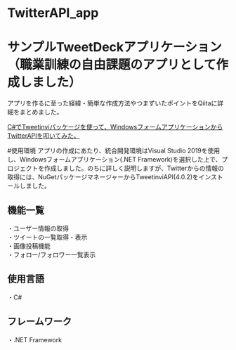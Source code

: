 
# TwitterAPI_app

# サンプルTweetDeckアプリケーション（職業訓練の自由課題のアプリとして作成しました）

アプリを作るに至った経緯・簡単な作成方法やつまずいたポイントをQiitaに詳細をまとめました。

[C#でTweetinviパッケージを使って、WindowsフォームアプリケーションからTwitterAPIを叩いてみた。](https://qiita.com/yuuu1654/items/dc590acafc67f6b4974d　"TwitterAPI_app")


#使用環境
アプリの作成にあたり、統合開発環境はVisual Studio 2019を使用し、Windowsフォームアプリケーション(.NET Framework)を選択した上で、プロジェクトを作成しました。のちに詳しく説明しますが、Twitterからの情報の取得には、NuGetパッケージマネージャーからTweetinviAPI(4.0.2)をインストールしました。


## 機能一覧

・ユーザー情報の取得<br>
・ツイートの一覧取得・表示<br>
・画像投稿機能<br>
・フォロー/フォロワー一覧表示<br>


## 使用言語

・C#  

## フレームワーク

・.NET Framework
